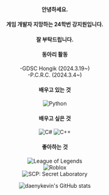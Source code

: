 <div style="text-align: center;">

#### 안녕하세요.

#### 게임 개발자 지망하는 24학번 강지원입니다.

#### 잘 부탁드립니다.

#### 동아리 활동
-GDSC Hongik (2024.3.19~)  
-P.C.R.C. (2024.3.4~)

#### 배우고 있는 것
![Python](https://img.shields.io/badge/Python-red?logo=Python&logoColor=white&color=red)


#### 배우고 싶은 것
![C#](https://img.shields.io/badge/C%23-green?logo=C%23&logoColor=white&color=green)
![C++](https://img.shields.io/badge/C%2B%2B-green?logo=C%2B%2B&logoColor=white&color=brightgreen)



#### 좋아하는 것
![League of Legends](https://img.shields.io/badge/League%20of%20Legneds-lightgrey?logo=League%20of%20Legends&logoColor=white&color=lightgrey)  
![Roblox](https://img.shields.io/badge/Roblox-red?logo=Roblox&logoColor=red&color=black)  
![SCP: Secret Laboratory](https://img.shields.io/badge/SCP%3A%20Secret%20Laboratory-lightgrey?logo=SCP%20Foundation&logoColor=white&color=black)


![daenykevin's GitHub stats](https://github-readme-stats.vercel.app/api?username=daenykevin&show_icons=true&theme=dracula)